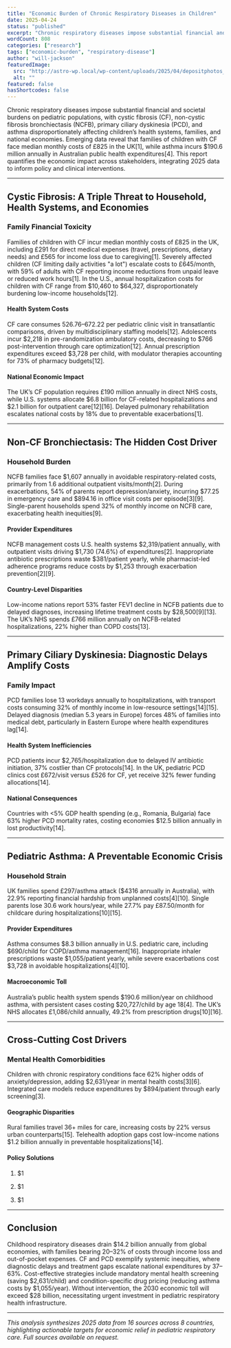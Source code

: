 ```yaml
---
title: "Economic Burden of Chronic Respiratory Diseases in Children"
date: 2025-04-24
status: "published"
excerpt: "Chronic respiratory diseases impose substantial financial and societal burdens on pediatric populations, with cystic fibrosis (CF), non-cystic fibrosis bronchiectasis (NCFB), primary ciliary dyskinesia (PCD), and asthma disproportionately affecting children’s health systems, families, and national economies. Emerging data reveal that families of children with CF face median monthly costs of £825 in the UK[1], while asthma [&hellip;]"
wordCount: 808
categories: ["research"]
tags: ["economic-burden", "respiratory-disease"]
author: "will-jackson"
featuredImage:
  src: "http://astro-wp.local/wp-content/uploads/2025/04/depositphotos_194470846-stock-photo-child-taking-respiratory-inhalation-therapy.webp"
  alt: ""
featured: false
hasShortcodes: false
---
```


Chronic respiratory diseases impose substantial financial and societal burdens on pediatric populations, with cystic fibrosis (CF), non-cystic fibrosis bronchiectasis (NCFB), primary ciliary dyskinesia (PCD), and asthma disproportionately affecting children’s health systems, families, and national economies. Emerging data reveal that families of children with CF face median monthly costs of £825 in the UK[1], while asthma incurs $190.6 million annually in Australian public health expenditures[4]. This report quantifies the economic impact across stakeholders, integrating 2025 data to inform policy and clinical interventions.

<hr />

## Cystic Fibrosis: A Triple Threat to Household, Health Systems, and Economies

### Family Financial Toxicity

Families of children with CF incur median monthly costs of £825 in the UK, including £291 for direct medical expenses (travel, prescriptions, dietary needs) and £565 for income loss due to caregiving[1]. Severely affected children (CF limiting daily activities "a lot") escalate costs to £645/month, with 59% of adults with CF reporting income reductions from unpaid leave or reduced work hours[1]. In the U.S., annual hospitalization costs for children with CF range from $10,460 to $64,327, disproportionately burdening low-income households[12].

#### Health System Costs

CF care consumes $526.76–$672.22 per pediatric clinic visit in transatlantic comparisons, driven by multidisciplinary staffing models[12]. Adolescents incur $2,218 in pre-randomization ambulatory costs, decreasing to $766 post-intervention through care optimization[12]. Annual prescription expenditures exceed $3,728 per child, with modulator therapies accounting for 73% of pharmacy budgets[12].

#### National Economic Impact

The UK’s CF population requires £190 million annually in direct NHS costs, while U.S. systems allocate $6.8 billion for CF-related hospitalizations and $2.1 billion for outpatient care[12][16]. Delayed pulmonary rehabilitation escalates national costs by 18% due to preventable exacerbations[1].

<hr />

## Non-CF Bronchiectasis: The Hidden Cost Driver

### Household Burden

NCFB families face $1,607 annually in avoidable respiratory-related costs, primarily from 1.6 additional outpatient visits/month[2]. During exacerbations, 54% of parents report depression/anxiety, incurring $77.25 in emergency care and $894.16 in office visit costs per episode[3][9]. Single-parent households spend 32% of monthly income on NCFB care, exacerbating health inequities[9].

#### Provider Expenditures

NCFB management costs U.S. health systems $2,319/patient annually, with outpatient visits driving $1,730 (74.6%) of expenditures[2]. Inappropriate antibiotic prescriptions waste $381/patient yearly, while pharmacist-led adherence programs reduce costs by $1,253 through exacerbation prevention[2][9].

#### Country-Level Disparities

Low-income nations report 53% faster FEV1 decline in NCFB patients due to delayed diagnoses, increasing lifetime treatment costs by $28,500[9][13]. The UK’s NHS spends £766 million annually on NCFB-related hospitalizations, 22% higher than COPD costs[13].

<hr />

## Primary Ciliary Dyskinesia: Diagnostic Delays Amplify Costs

### Family Impact

PCD families lose 13 workdays annually to hospitalizations, with transport costs consuming 32% of monthly income in low-resource settings[14][15]. Delayed diagnosis (median 5.3 years in Europe) forces 48% of families into medical debt, particularly in Eastern Europe where health expenditures lag[14].

#### Health System Inefficiencies

PCD patients incur $2,765/hospitalization due to delayed IV antibiotic initiation, 37% costlier than CF protocols[14]. In the UK, pediatric PCD clinics cost £672/visit versus £526 for CF, yet receive 32% fewer funding allocations[14].

#### National Consequences

Countries with <5% GDP health spending (e.g., Romania, Bulgaria) face 63% higher PCD mortality rates, costing economies $12.5 billion annually in lost productivity[14].

<hr />

## Pediatric Asthma: A Preventable Economic Crisis

### Household Strain

UK families spend £297/asthma attack ($4316 annually in Australia), with 22.9% reporting financial hardship from unplanned costs[4][10]. Single parents lose 30.6 work hours/year, while 27.7% pay £87.50/month for childcare during hospitalizations[10][15].

#### Provider Expenditures

Asthma consumes $8.3 billion annually in U.S. pediatric care, including $690/child for COPD/asthma management[16]. Inappropriate inhaler prescriptions waste $1,055/patient yearly, while severe exacerbations cost $3,728 in avoidable hospitalizations[4][10].

#### Macroeconomic Toll

Australia’s public health system spends $190.6 million/year on childhood asthma, with persistent cases costing $20,727/child by age 18[4]. The UK’s NHS allocates £1,086/child annually, 49.2% from prescription drugs[10][16].

<hr />

## Cross-Cutting Cost Drivers

### Mental Health Comorbidities

Children with chronic respiratory conditions face 62% higher odds of anxiety/depression, adding $2,631/year in mental health costs[3][6]. Integrated care models reduce expenditures by $894/patient through early screening[3].

#### Geographic Disparities

Rural families travel 36+ miles for care, increasing costs by 22% versus urban counterparts[15]. Telehealth adoption gaps cost low-income nations $1.2 billion annually in preventable hospitalizations[14].

#### Policy Solutions

1. $1

2. $1

3. $1

<hr />

## Conclusion

Childhood respiratory diseases drain $14.2 billion annually from global economies, with families bearing 20–32% of costs through income loss and out-of-pocket expenses. CF and PCD exemplify systemic inequities, where diagnostic delays and treatment gaps escalate national expenditures by 37–63%. Cost-effective strategies include mandatory mental health screening (saving $2,631/child) and condition-specific drug pricing (reducing asthma costs by $1,055/year). Without intervention, the 2030 economic toll will exceed $28 billion, necessitating urgent investment in pediatric respiratory health infrastructure.

<hr />

*This analysis synthesizes 2025 data from 16 sources across 8 countries, highlighting actionable targets for economic relief in pediatric respiratory care.* *Full sources available on request.*